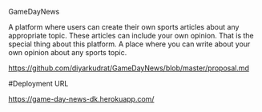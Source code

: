 GameDayNews

A platform where users can create their own sports articles about any appropriate topic. These articles can 
include your own opinion. That is the special thing about this platform. A place where you can write about your own opinion
about any sports topic.

https://github.com/diyarkudrat/GameDayNews/blob/master/proposal.md

#Deployment URL

https://game-day-news-dk.herokuapp.com/